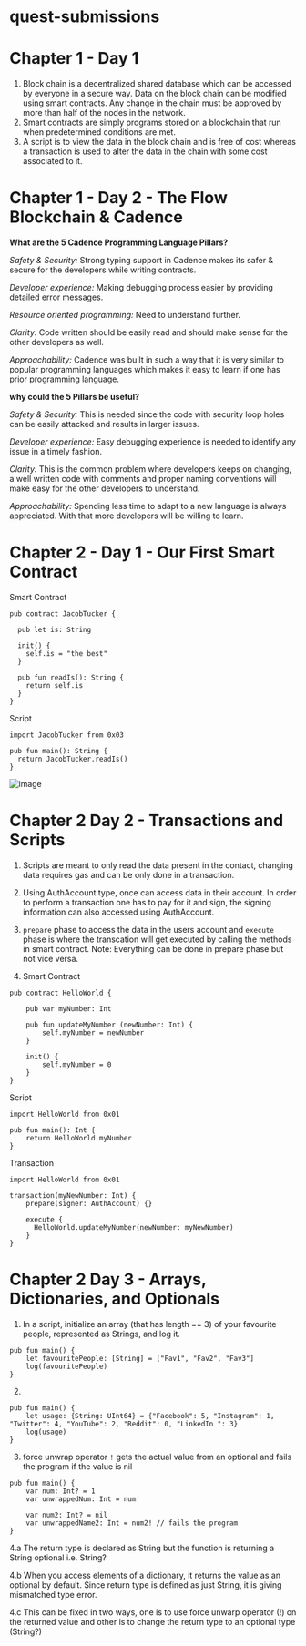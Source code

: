 # quest-submissions

# Chapter 1 - Day 1

1. Block chain is a decentralized shared database which can be accessed by everyone in a secure way. Data on the block chain can be modified using smart contracts. Any change in the chain must be approved by more than half of the nodes in the network.
2. Smart contracts are simply programs stored on a blockchain that run when predetermined conditions are met. 
3. A script is to view the data in the block chain and is free of cost whereas a transaction is used to alter the data in the chain with some cost associated to it.

# Chapter 1 - Day 2 - The Flow Blockchain & Cadence
**What are the 5 Cadence Programming Language Pillars?**    

*Safety & Security:* Strong typing support in Cadence makes its safer & secure for the developers while writing contracts.

*Developer experience:* Making debugging process easier by providing detailed error messages.

*Resource oriented programming:* Need to understand further.

*Clarity:* Code written should be easily read and should make sense for the other developers as well.

*Approachability:* Cadence was built in such a way that it is very similar to popular programming languages which makes it easy to learn if one has prior programming language.

**why could the 5 Pillars be useful?**

*Safety & Security:* This is needed since the code with security loop holes can be easily attacked and results in larger issues.

*Developer experience:* Easy debugging experience is needed to identify any issue in a timely fashion.

*Clarity:* This is the common problem where developers keeps on changing, a well written code with comments and proper naming conventions will make easy for the other developers to understand.

*Approachability:* Spending less time to adapt to a new language is always appreciated. With that more developers will be willing to learn.

# Chapter 2 - Day 1 - Our First Smart Contract

Smart Contract 
```
pub contract JacobTucker {
  
  pub let is: String

  init() {
    self.is = "the best"
  }  

  pub fun readIs(): String {
    return self.is
  }
}
```

Script
```
import JacobTucker from 0x03

pub fun main(): String {
  return JacobTucker.readIs()
}
```
![image](https://user-images.githubusercontent.com/12966342/173198095-eeee4d39-f6f5-48bb-8786-4a3314c1f496.png)

# Chapter 2 Day 2 - Transactions and Scripts

1. Scripts are meant to only read the data present in the contact, changing data requires gas and can be only done in a transaction.
2. Using AuthAccount type, once can access data in their account. In order to perform a transaction one has to pay for it and sign, the signing information can also accessed using AuthAccount.
3. ```prepare``` phase to access the data in the users account and ```execute``` phase is where the transcation will get executed by calling the methods in smart contract. Note: Everything can be done in prepare phase but not vice versa.

4. Smart Contract 
```
pub contract HelloWorld {

    pub var myNumber: Int

    pub fun updateMyNumber (newNumber: Int) {
        self.myNumber = newNumber
    }

    init() {
        self.myNumber = 0
    }
}
```

Script
```
import HelloWorld from 0x01

pub fun main(): Int {
    return HelloWorld.myNumber
}
```

Transaction
```
import HelloWorld from 0x01

transaction(myNewNumber: Int) {
    prepare(signer: AuthAccount) {}

    execute {
      HelloWorld.updateMyNumber(newNumber: myNewNumber)
    }
}
```

# Chapter 2 Day 3 - Arrays, Dictionaries, and Optionals
1. In a script, initialize an array (that has length == 3) of your favourite people, represented as Strings, and log it.
```
pub fun main() {
    let favouritePeople: [String] = ["Fav1", "Fav2", "Fav3"]
    log(favouritePeople)
}
```
2.
```
pub fun main() {
    let usage: {String: UInt64} = {"Facebook": 5, "Instagram": 1, "Twitter": 4, "YouTube": 2, "Reddit": 0, "LinkedIn ": 3}
    log(usage)
}
```
3.  force unwrap operator ```!``` gets the actual value from an optional and fails the program if the value is nil
```
pub fun main() {
    var num: Int? = 1
    var unwrappedNum: Int = num! 

    var num2: Int? = nil
    var unwrappedName2: Int = num2! // fails the program
}
```

4.a The return type is declared as String but the function is returning a String optional i.e. String?

4.b When you access elements of a dictionary, it returns the value as an optional by default. Since return type is defined as just String, it is giving mismatched type error.

4.c This can be fixed in two ways, one is to use force unwarp operator (!) on the returned value and other is to change the return type to an optional type (String?)
